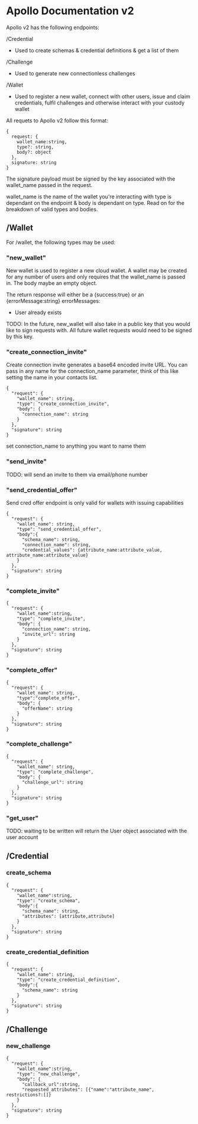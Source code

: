 # Apollo Documentation v2

Apollo v2 has the following endpoints:

/Credential
  - Used to create schemas & credential definitions & get a list of them 

/Challenge
  - Used to generate new connectionless challenges 

/Wallet
 - Used to register a new wallet, connect with other users, issue and claim credentials, fulfil challenges and otherwise interact with your custody wallet

All requets to Apollo v2 follow this format:

    {
      request: {
        wallet_name:string,
        type?: string,
        body?: object
      },
      signature: string
    }

The signature payload must be signed by the key associated with the wallet_name passed in the request. 

wallet_name is the name of the wallet you're interacting with
type is dependant on the endpoint & body is dependant on type. Read on for the breakdown of valid types and bodies. 


## /Wallet

For /wallet, the following types may be used:
    
###    "new_wallet" 
New wallet is used to register a new cloud wallet. A wallet may be created for any number of users and only requires that the wallet_name is passed in. The body maybe an empty object. 

The return response will either be a {success:true} or an {errorMessage:string} 
errorMessages:
 - User already exists

TODO: In the future, new_wallet will also take in a public key that you would like to sign requests with. All future wallet requests would need to be signed by this key.

###    "create_connection_invite" 
Create connection invite generates a base64 encoded invite URL. You can pass in any name for the connection_name parameter, think of this like setting the name in your contacts list.

    {
      "request": {
        "wallet_name": string,
        "type": "create_connection_invite",
        "body": {
          "connection_name": string
        }
      },
      "signature": string
    }

set connection_name to anything you want to name them

###    "send_invite" 
 TODO: will send an  invite to them via email/phone number

###    "send_credential_offer" 
Send cred offer endpoint is only valid for wallets with issuing capabilities

    {
      "request": {
        "wallet_name": string,
        "type": "send_credential_offer",
        "body":{
          "schema_name": string,
          "connection_name": string,
          "credential_values": {attribute_name:attribute_value, attribute_name:attribute_value}
        }
      },
      "signature": string
    }

###    "complete_invite"
    {
      "request": {
        "wallet_name":string,
        "type": "complete_invite",
        "body": {
          "connection_name": string,
          "invite_url": string
        }
      },
      "signature": string
    }


###    "complete_offer" 

    {
      "request": {
        "wallet_name": string,
        "type":"complete_offer",
        "body": {
          "offerName": string
        }
      },
      "signature": string
    }

###    "complete_challenge"
    {
      "request": {
        "wallet_name": string,
        "type": "complete_challenge",
        "body": {
          "challenge_url": string
        }
      },
      "signature": string
    }
###    "get_user"
  TODO: waiting to be written
  will return the User object associated with the user account


## /Credential

### create_schema
    {
      "request": {
        "wallet_name":string,
        "type": "create_schema",
        "body":{
          "schema_name": string,
          "attributes": [attribute,attribute]
        }
      },
      "signature": string
    }

### create_credential_definition
    {
      "request": {
        "wallet_name": string,
        "type": "create_credential_definition",
        "body":{
          "schema_name": string
        }
      },
      "signature": string
    }

## /Challenge

### new_challenge
    {
      "request": {
        "wallet_name":string,
        "type": "new_challenge",
        "body": {
          "callback_url":string,
          "requested_attributes": [{"name":"attribute_name", restrictions?:[]}
        }
      },
      "signature": string
    }